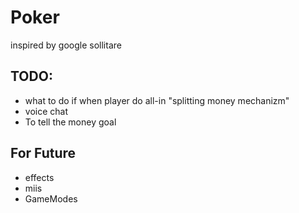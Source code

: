 # Poker

inspired by google sollitare

## TODO:

-   what to do if when player do all-in "splitting money mechanizm"
-   voice chat
-   To tell the money goal

## For Future

-   effects
-   miis
-   GameModes
